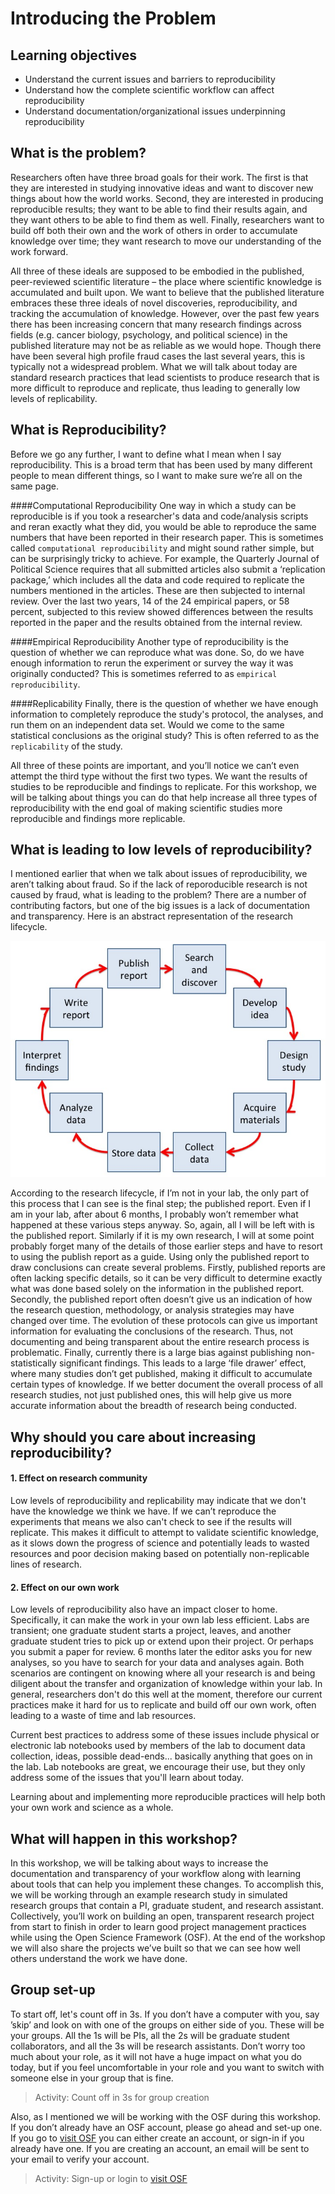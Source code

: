 # Introducing the Problem

## Learning objectives
* Understand the current issues and barriers to reproducibility
* Understand how the complete scientific workflow can affect reproducibility
* Understand documentation/organizational issues underpinning reproducibility 

## What is the problem?

Researchers often have three broad goals for their work. The first is that they are interested in studying innovative ideas and want to discover new things about how the world works. Second, they are interested in producing reproducible results; they want to be able to find their results again, and they want others to be able to find them as well. Finally, researchers want to build off both their own and the work of others in order to accumulate knowledge over time; they want research to move our understanding of the work forward. 

All three of these ideals are supposed to be embodied in the published, peer-reviewed scientific literature – the place where scientific knowledge is accumulated and built upon. We want to believe that the published literature embraces these three ideals of novel discoveries, reproducibility, and tracking the accumulation of knowledge. However, over the past few years there has been increasing concern that many research findings across fields (e.g. cancer biology, psychology, and political science) in the published literature may not be as reliable as we would hope. Though there have been several high profile fraud cases the last several years, this is typically not a widespread problem. What we will talk about today are standard research practices that lead scientists to produce research that is more difficult to reproduce and replicate, thus leading to generally low levels of replicability. 


## What is Reproducibility?

Before we go any further, I want to define what I mean when I say reproducibility. This is a broad term that has been used by many different people to mean different things, so I want to make sure we’re all on the same page. 

####Computational Reproducibility
One way in which a study can be reproducible is if you took a researcher's data and code/analysis scripts and reran exactly what they did, you would be able to reproduce the same numbers that have been reported in their research paper. This is sometimes called `computational reproducibility` and might sound rather simple, but can be surprisingly tricky to achieve. For example, the Quarterly Journal of Political Science requires that all submitted articles also submit a ‘replication package,’ which includes all the data and code required to replicate the numbers mentioned in the articles. These are then subjected to internal review. Over the last two years, 14 of the 24 empirical papers, or 58 percent, subjected to this review showed differences between the results reported in the paper and the results obtained from the internal review.

####Empirical Reproducibility
Another type of reproducibility is the question of whether we can reproduce what was done. So, do we have enough information to rerun the experiment or survey the way it was originally conducted? This is sometimes referred to as `empirical reproducibility`.

####Replicability
Finally, there is the question of whether we have enough information to completely reproduce the study's protocol, the analyses, and run them on an independent data set. Would we come to the same statistical conclusions as the original study? This is often referred to as the `replicability` of the study.

All three of these points are important, and you’ll notice we can’t even attempt the third type without the first two types. We want the results of studies to be reproducible and findings to replicate. For this workshop, we will be talking about things you can do that help increase all three types of reproducibility with the end goal of making scientific studies more reproducible and findings more replicable.


## What is leading to low levels of reproducibility?

I mentioned earlier that when we talk about issues of reproducibility, we aren’t talking about fraud. So if the lack of reporoducible research is not caused by fraud, what is leading to the problem? There are a number of contributing factors, but one of the big issues is a lack of documentation and transparency. Here is an abstract representation of the research lifecycle. 

![research lifecycle](intro_figs/research_lifecycle.png)


According to the research lifecycle, if I’m not in your lab, the only part of this process that I can see is the final step; the published report. Even if I am in your lab, after about 6 months, I probably won’t remember what happened at these various steps anyway. So, again, all I will be left with is the published report. Similarly if it is my own research, I will at some point probably forget many of the details of those earlier steps and have to resort to using the publish report as a guide. Using only the published report to draw conclusions can create several problems. Firstly, published reports are often lacking specific details, so it can be very difficult to determine exactly what was done based solely on the information in the published report. Secondly, the published report often doesn’t give us an indication of how the research question, methodology, or analysis strategies may have changed over time. The evolution of these protocols can give us important information for evaluating the conclusions of the research. Thus, not documenting and being transparent about the entire research process is problematic. Finally, currently there is a large bias against publishing non-statistically significant findings. This leads to a large ‘file drawer’ effect, where many studies don’t get published, making it difficult to accumulate certain types of knowledge. If we better document the overall process of all research studies, not just published ones, this will help give us more accurate information about the breadth of research being conducted. 

## Why should you care about increasing reproducibility?

#### 1. Effect on research community
Low levels of reproducibility and replicability may indicate that we don't have the knowledge we think we have. If we can’t reproduce the experiments that means we also can't check to see if the results will replicate. This makes it difficult to attempt to validate scientific knowledge, as it slows down the progress of science and potentially leads to wasted resources and poor decision making based on potentially non-replicable lines of research.

#### 2. Effect on our own work
Low levels of reproducibility also have an impact closer to home. Specifically, it can make the work in your own lab less efficient. Labs are transient; one graduate student starts a project, leaves, and another graduate student tries to pick up or extend upon their project. Or perhaps you submit a paper for review. 6 months later the editor asks you for new analyses, so you have to search for your data and analyses again. Both scenarios are contingent on knowing where all your research is and being diligent about the transfer and organization of knowledge within your lab. In general, researchers don't do this well at the moment, therefore our current practices make it hard for us to replicate and build off our own work, often leading to a waste of time and lab resources. 

Current best practices to address some of these issues include physical or electronic lab notebooks used by members of the lab to document data collection, ideas, possible dead-ends... basically anything that goes on in the lab. Lab notebooks are great, we encourage their use, but they only address some of the issues that you'll learn about today. 

Learning about and implementing more reproducible practices will help both your own work and science as a whole. 


## What will happen in this workshop?

In this workshop, we will be talking about ways to increase the documentation and transparency of your workflow along with learning about tools that can help you implement these changes. To accomplish this, we will be working through an example research study in simulated research groups that contain a PI, graduate student, and research assistant. Collectively, you’ll work on building an open, transparent research project from start to finish in order to learn good project management practices while using the Open Science Framework (OSF). At the end of the workshop we will also share the projects we’ve built so that we can see how well others understand the work we have done. 

## Group set-up
To start off, let's count off in 3s. If you don’t have a computer with you, say ’skip’ and look on with one of the groups on either side of you. These will be your groups. All the 1s will be PIs, all the 2s will be graduate student collaborators, and all the 3s will be research assistants. Don’t worry too much about your role, as it will not have a huge impact on what you do today, but if you feel uncomfortable in your role and you want to switch with someone else in your group that is fine.

> Activity: Count off in 3s for group creation

Also, as I mentioned we will be working with the OSF during this workshop. If you don’t already have an OSF account, please go ahead and set-up one. If you go to [visit OSF](https://osf.io) you can either create an account, or sign-in if you already have one. If you are creating an account, an email will be sent to your email to verify your account.

> Activity: Sign-up or login to [visit OSF](https://osf.io)



